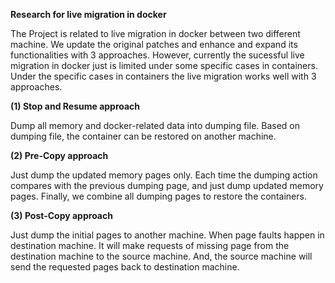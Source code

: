 <b> Research for live migration in docker</b>

The Project is related to live migration in docker between two different machine.
We update the original patches and enhance and expand its functionalities with 3 approaches.
However, currently the sucessful live migration in docker just is limited under some specific cases in containers. 
Under the specific cases in containers the live migration works well with 3 approaches.

<b>(1) Stop and Resume approach</b></p>
    Dump all memory and docker-related data into dumping file. Based on dumping file, the container can be restored on another machine. 
     
<b>(2) Pre-Copy approach</b></p>
    Just dump the updated memory pages only. Each time the dumping action compares with the previous dumping page, and just dump updated memory pages. Finally, we combine all dumping pages to restore the containers.

<b>(3) Post-Copy approach</b></p>
    Just dump the initial pages to another machine. When page faults happen in destination machine. It will make requests of missing page from the destination machine to the source machine. And, the source machine will send the requested pages back to destination machine.

